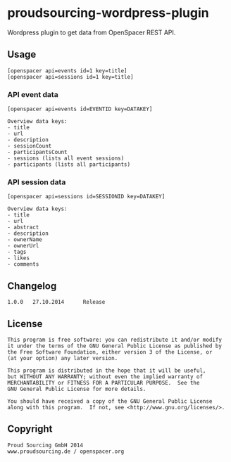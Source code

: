 # proudsourcing-wordpress-plugin

Wordpress plugin to get data from OpenSpacer REST API.


## Usage

	[openspacer api=events id=1 key=title]
	[openspacer api=sessions id=1 key=title]	


### API event data

	[openspacer api=events id=EVENTID key=DATAKEY]
	
	Overview data keys:
	- title
	- url
	- description
	- sessionCount
	- participantsCount
	- sessions (lists all event sessions)
	- participants (lists all participants)


### API session data

	[openspacer api=sessions id=SESSIONID key=DATAKEY]
	
	Overview data keys:
	- title
	- url
	- abstract
	- description
	- ownerName
	- ownerUrl
	- tags
	- likes
	- comments
	

## Changelog

	1.0.0	27.10.2014		Release


## License

    This program is free software: you can redistribute it and/or modify
    it under the terms of the GNU General Public License as published by
    the Free Software Foundation, either version 3 of the License, or
    (at your option) any later version.

    This program is distributed in the hope that it will be useful,
    but WITHOUT ANY WARRANTY; without even the implied warranty of
    MERCHANTABILITY or FITNESS FOR A PARTICULAR PURPOSE.  See the
    GNU General Public License for more details.

    You should have received a copy of the GNU General Public License
    along with this program.  If not, see <http://www.gnu.org/licenses/>.
    

## Copyright

	Proud Sourcing GmbH 2014
	www.proudsourcing.de / openspacer.org
	
	
